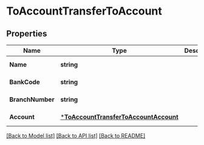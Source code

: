 # ToAccountTransferToAccount

## Properties
Name | Type | Description | Notes
------------ | ------------- | ------------- | -------------
**Name** | **string** |  | [default to null]
**BankCode** | **string** |  | [default to null]
**BranchNumber** | **string** |  | [default to null]
**Account** | [***ToAccountTransferToAccountAccount**](ToAccountTransferToAccountAccount.md) |  | [default to null]

[[Back to Model list]](../README.md#documentation-for-models) [[Back to API list]](../README.md#documentation-for-api-endpoints) [[Back to README]](../README.md)


